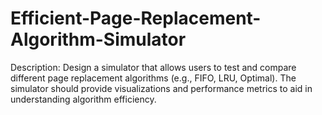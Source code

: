 # Efficient-Page-Replacement-Algorithm-Simulator
Description: Design a simulator that allows users to test and compare different page replacement algorithms (e.g., FIFO, LRU, Optimal). The simulator should provide visualizations and performance metrics to aid in understanding algorithm efficiency.
